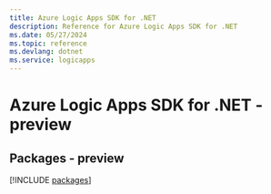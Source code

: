 ```yaml
---
title: Azure Logic Apps SDK for .NET
description: Reference for Azure Logic Apps SDK for .NET
ms.date: 05/27/2024
ms.topic: reference
ms.devlang: dotnet
ms.service: logicapps
---
```

# Azure Logic Apps SDK for .NET - preview
## Packages - preview
[!INCLUDE [packages](logic-apps-index.md)]